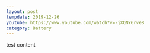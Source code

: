 ```yaml
---
layout: post
tempdate: 2019-12-26
youtube: https://www.youtube.com/watch?v=-jXQNY6rve8
category: Battery
---
```

test content